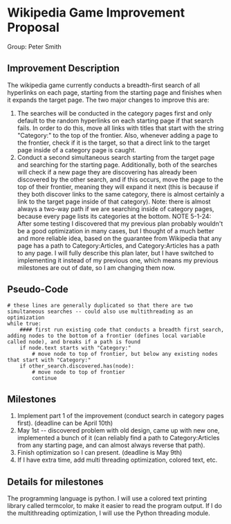# Wikipedia Game Improvement Proposal
Group: Peter Smith

## Improvement Description
The wikipedia game currently conducts a breadth-first search of all hyperlinks on each page, starting from the starting page and finishes when it expands the target page. The two major changes to improve this are:

1) The searches will be conducted in the category pages first and only default to the random hyperlinks on each starting page if that search fails. In order to do this, move all links with titles that start with the string "Category:" to the top of the frontier. Also, whenever adding a page to the frontier, check if it is the target, so that a direct link to the target page inside of a category page is caught.
2) Conduct a second simultaneous search starting from the target page and searching for the starting page. Additionally, both of the searches will check if a new page they are discovering has already been discovered by the other search, and if this occurs, move the page to the top of their frontier, meaning they will expand it next (this is because if they both discover links to the same category, there is almost certainly a link to the target page inside of that category). Note: there is almost always a two-way path if we are searching inside of category pages, because every page lists its categories at the bottom.
NOTE 5-1-24: After some testing I discovered that my previous plan probably wouldn't be a good optimization in many cases, but I thought of a much better and more reliable idea, based on the guarantee from Wikipedia that any page has a path to Category:Articles, and Category:Articles has a path to any page. I will fully describe this plan later, but I have switched to implementing it instead of my previous one, which means my previous milestones are out of date, so I am changing them now.

## Pseudo-Code
```
# these lines are generally duplicated so that there are two simultaneous searches -- could also use multithreading as an optimization
while true:
    #### first run existing code that conducts a breadth first search, adding nodes to the bottom of a frontier (defines local variable called node), and breaks if a path is found
    if node.text starts with "Category:"
        # move node to top of frontier, but below any existing nodes that start with "Category:"
    if other_search.discovered.has(node):
        # move node to top of frontier
        continue
```

## Milestones
1) Implement part 1 of the improvement (conduct search in category pages first). (deadline can be April 10th)
2) May 1st -- discovered problem with old design, came up with new one, implemented a bunch of it (can reliably find a path to Category:Articles from any starting page, and can almost always reverse that path).
3) Finish optimization so I can present. (deadline is May 9th)
4) If I have extra time, add multi threading optimization, colored text, etc.

## Details for milestones
The programming language is python. I will use a colored text printing library called termcolor, to make it easier to read the program output. If I do the multithreading optimization, I will use the Python threading module.

